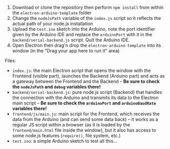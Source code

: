 1. Download or clone the repository then perform `npm install` from within the `electron-arduino-template` folder
2. Change the `nodeJsPath` variable of the `index.js` script so it reflects the actual path of your node.js installation
3. Upload the `test.ino` sketch into the Arduino, note the port identifier given by the Arduino IDE and replace the `arduinoPort` with it in the `backend/serial-backend.js` script. Quit the Arduino IDE.
4. Open Electron then drag'n drop the `electron-arduino-template` into its window (in the "Drag your app here to run it" area)

Files:

* `index.js`: the main Electron script that opens the window with the Frontend (visible part), launches the Backend (Arduino part) and acts as a gateway between the Frontend and the Backend – **Be sure to check the `nodeJsPath` and `debug` variables there!**
* `backend/serial-backend.js`: pure node.js script (Backend) that handles the connection with the Arduino and transmits its data to the Electron main script – **Be sure to check the `arduinoPort` and `arduinoBaudRate` variables there!**
* `frontend/js/main.js`: main script for the Frontend, which receives the data from the Arduino (and can send some data back) – it works as a regular JS script within a browser (as it is loaded by the `frontend/main.html` file inside the window), but it also has access to some node.js features (`require()`, file system, etc.)
* `test.ino`: a simple Arduino sketch to test all this...
